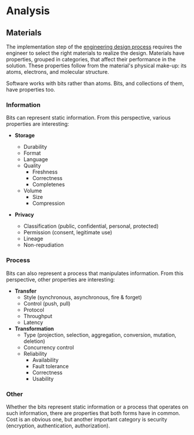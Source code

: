 # Analysis

## Materials

The implementation step of the [engineering design process](../introduction/engineering.md#design-process) requires
the engineer to select the right materials to realize the design.
Materials have properties, grouped in categories, that affect their performance in the solution.
These properties follow from the material's physical make-up: its atoms, electrons, and molecular structure.

Software works with bits rather than atoms.
Bits, and collections of them, have properties too.

### Information

Bits can represent static information.
From this perspective, various properties are interesting:

- **Storage**
  - Durability
  - Format
  - Language
  - Quality
    - Freshness
    - Correctness
    - Completenes
  - Volume
    - Size
    - Compression

- **Privacy**
  - Classification (public, confidential, personal, protected)
  - Permission (consent, legitimate use)
  - Lineage
  - Non-repudiation

### Process

Bits can also represent a process that manipulates information.
From this perspective, other properties are interesting:

- **Transfer**
  - Style (synchronous, asynchronous, fire & forget)
  - Control (push, pull)
  - Protocol
  - Throughput
  - Latency
- **Transformation**
  - Type (projection, selection, aggregation, conversion, mutation, deletion)
  - Concurrency control
  - Reliability
    - Availability
    - Fault tolerance
    - Correctness
    - Usability

### Other

Whether the bits represent static information or a process that operates on such information, there are properties
that both forms have in common.
Cost is an obvious one, but another important category is security (encryption, authentication, authorization).
